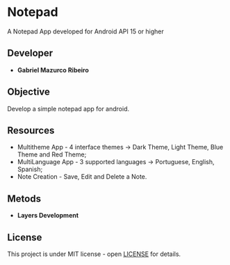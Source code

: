 # Notepad

A Notepad App developed for Android API 15 or higher

## Developer

* **Gabriel Mazurco Ribeiro**

## Objective

Develop a simple notepad app for android.

## Resources

* Multitheme App - 4 interface themes -> Dark Theme, Light Theme, Blue Theme and Red Theme;
* MultiLanguage App - 3 supported languages -> Portuguese, English, Spanish;
* Note Creation - Save, Edit and Delete a Note.

## Metods

* **Layers Development** 

## License
This project is under MIT license - open [LICENSE](LICENSE) for details.


